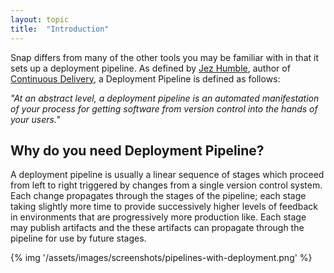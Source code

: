 ```yaml
---
layout: topic
title:  "Introduction"
---
```


Snap differs from many of the other tools you may be familiar with in that it sets up a deployment pipeline. As defined by <a href="http://jezhumble.net/">Jez Humble</a>, author of <a href="http://www.amazon.com/dp/0321601912?tag=contindelive-20">Continuous Delivery</a>, a Deployment Pipeline is defined as follows:

<p><em>"At an abstract level, a deployment pipeline is an automated manifestation of your process for getting software from version control into the hands of your users."</em></p>

## Why do you need Deployment Pipeline?

<p>A deployment pipeline is usually a linear sequence of stages which proceed from left to right triggered by changes from a single version control system. Each change propagates through the stages of the pipeline; each stage taking slightly more time to provide successively higher levels of feedback in environments that are progressively more production like. Each stage may publish artifacts and the these artifacts can propagate through the pipeline for use by future stages.</p>

{% img '/assets/images/screenshots/pipelines-with-deployment.png' %}

